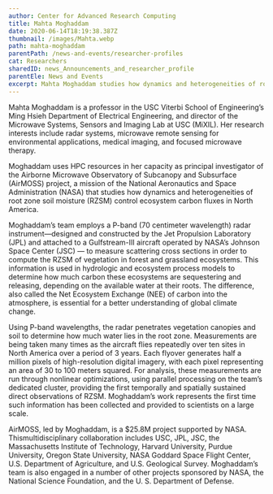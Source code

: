 ```yaml
---
author: Center for Advanced Research Computing
title: Mahta Moghaddam
date: 2020-06-14T18:19:38.387Z
thumbnail: /images/Mahta.webp
path: mahta-moghaddam
parentPath: /news-and-events/researcher-profiles
cat: Researchers
sharedID: news_Announcements_and_researcher_profile
parentEle: News and Events
excerpt: Mahta Moghaddam studies how dynamics and heterogeneities of root zone soil moisture (RZSM) control ecosystem carbon fluxes in North America.
---
```


Mahta Moghaddam is a professor in the USC Viterbi School of Engineering’s Ming Hsieh Department of Electrical Engineering, and director of the Microwave Systems, Sensors and Imaging Lab at USC (MiXIL). Her research interests include radar systems, microwave remote sensing for environmental applications, medical imaging, and focused microwave therapy.

Moghaddam uses HPC resources in her capacity as principal investigator of the Airborne Microwave Observatory of Subcanopy and Subsurface (AirMOSS) project, a mission of the National Aeronautics and Space Administration (NASA) that studies how dynamics and heterogeneities of root zone soil moisture (RZSM) control ecosystem carbon fluxes in North America.

Moghaddam’s team employs a P-band (70 centimeter wavelength) radar instrument—designed and constructed by the Jet Propulsion Laboratory (JPL) and attached to a Gulfstream-III aircraft operated by NASA’s Johnson Space Center (JSC) — to measure scattering cross sections in order to compute the RZSM of vegetation in forest and grassland ecosystems. This information is used in hydrologic and ecosystem process models to determine how much carbon these ecosystems are sequestering and releasing, depending on the available water at their roots. The difference, also called the Net Ecosystem Exchange (NEE) of carbon into the atmosphere, is essential for a better understanding of global climate change.

Using P-band wavelengths, the radar penetrates vegetation canopies and soil to determine how much water lies in the root zone. Measurements are being taken many times as the aircraft flies repeatedly over ten sites in North America over a period of 3 years. Each flyover generates half a million pixels of high-resolution digital imagery, with each pixel representing an area of 30 to 100 meters squared. For analysis, these measurements are run through nonlinear optimizations, using parallel processing on the team’s dedicated cluster, providing the first temporally and spatially sustained direct observations of RZSM. Moghaddam’s work represents the first time such information has been collected and provided to scientists on a large scale.

AirMOSS, led by Moghaddam, is a $25.8M project supported by NASA. Thismultidisciplinary collaboration includes USC, JPL, JSC, the Massachusetts Institute of Technology, Harvard University, Purdue University, Oregon State University, NASA Goddard Space Flight Center, U.S. Department of Agriculture, and U.S. Geological Survey. Moghaddam’s team is also engaged in a number of other projects sponsored by NASA, the National Science Foundation, and the U. S. Department of Defense.
